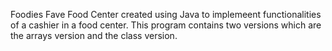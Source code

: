 Foodies Fave Food Center created using Java to implemeent functionalities of a cashier in a food center. This program contains two versions which are the arrays version and the class version.
